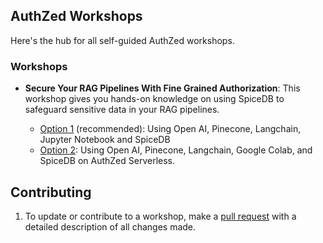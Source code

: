 ## AuthZed Workshops

Here's the hub for all self-guided AuthZed workshops.  

### Workshops

- **Secure Your RAG Pipelines With Fine Grained Authorization**: 
This workshop gives you hands-on knowledge on using SpiceDB to safeguard sensitive data in your RAG pipelines. 


    - [Option 1](https://github.com/authzed/workshops/tree/main/secure-rag-pipelines) (recommended): Using Open AI, Pinecone, Langchain, Jupyter Notebook and SpiceDB
    - [Option 2](https://github.com/authzed/workshops/tree/google-colab/secure-rag-pipelines): Using Open AI, Pinecone, Langchain, Google Colab, and SpiceDB on AuthZed Serverless.


## Contributing

1. To update or contribute to a workshop, make a [pull request](https://docs.github.com/en/github/collaborating-with-pull-requests/proposing-changes-to-your-work-with-pull-requests/about-pull-requests) with a detailed description of all changes made.